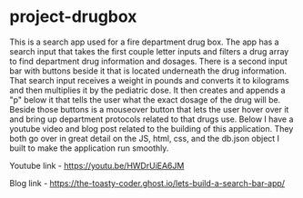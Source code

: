# project-drugbox
This is a search app used for a fire department drug box. The app has a search input that takes the first couple letter inputs and filters a drug array to find department drug information and dosages. There is a second input bar with buttons beside it that is located underneath the drug information. That search input receives a weight in pounds and converts it to kilograms and then multiplies it by the pediatric dose. It then creates and appends a "p" below it that tells the user what the exact dosage of the drug will be. Beside those buttons is a mouseover button that lets the user hover over it and bring up department protocols related to that drugs use. Below I have a youtube video and blog post related to the building of this application. They both go over in great detail on the JS, html, css, and the db.json object I built to make the application run smoothly. 

Youtube link - https://youtu.be/HWDrUiEA6JM

Blog link - https://the-toasty-coder.ghost.io/lets-build-a-search-bar-app/
